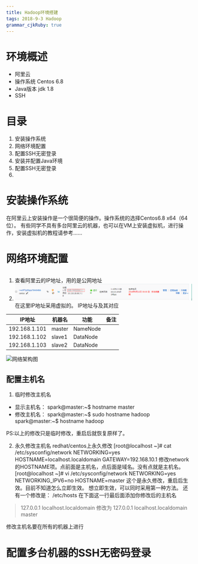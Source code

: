 ```yaml
---
title: Hadoop环境搭建   
tags: 2018-9-3 Hadoop
grammar_cjkRuby: true
---
```


# 环境概述
- 阿里云
- 操作系统 Centos  6.8
- Java版本  jdk  1.8
- SSH

# 目录
1. 安装操作系统
2. 网络环境配置
3. 配置SSH无密登录
4.  安装并配置Java环境
5.  配置SSH无密登录
6. 

# 安装操作系统
在阿里云上安装操作是一个很简便的操作。操作系统的选择Centos6.8 x64（64位）。
有些同学不具有多台阿里云的机器，也可以在VM上安装虚拟机，进行操作，安装虚拟机的教程请参考......

# 网络环境配置
## 
1. 查看阿里云的IP地址，用的是公网地址
2. ![阿里云界面][1]
在这里IP地址采用虚拟的。
IP地址与及其对应

|   IP地址  |   机器名  |   功能  |   备注  |
| --- | --- | --- | --- |
|   192.168.1.101  |  master   |  NameNode   |     |
|   192.168.1.102  |  slave1   |   DataNode     |     |
|   192.168.1.103  |  slave2   |   DataNode     |     |

![网络架构图][2]
## 配置主机名
1. 临时修改主机名

- 显示主机名：
spark@master:~$ hostname
master
- 修改主机名：
spark@master:~$ sudo hostname hadoop
spark@master:~$ hostname
hadoop
 
PS:以上的修改只是临时修改，重启后就恢复原样了。

2. 永久修改主机名
redhat/centos上永久修改
[root@localhost ~]# cat /etc/sysconfig/network
NETWORKING=yes
HOSTNAME=localhost.localdomain
GATEWAY=192.168.10.1
修改network的HOSTNAME项。点前面是主机名，点后面是域名。没有点就是主机名。
[root@localhost ~]# vi /etc/sysconfig/network
NETWORKING=yes
NETWORKING_IPV6=no
HOSTNAME=master
这个是永久修改，重启后生效。目前不知道怎么立即生效。
想立即生效，可以同时采用第一种方法。
还有一个修改是：
/etc/hosts
在下面这一行最后面添加你修改后的主机名
> 127.0.0.1   localhost.localdomain
> 修改为 127.0.0.1   localhost.localdomain  master

修改主机名要在所有的机器上进行


# 配置多台机器的SSH无密码登录


  [1]: ./images/1535935139696.jpg
  [2]: ./images/1535937042269.jpg
